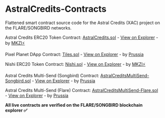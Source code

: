 # AstralCredits-Contracts
Flattened smart contract source code for the Astral Credits (XAC) project on the FLARE/SONGBIRD networks.

Astral Credits ERC20 Token Contract: [AstralCredits.sol](https://github.com/Astral-Credits/Contracts/blob/main/AstralCredits.sol) - [View on Explorer](https://songbird-explorer.flare.network/token/0x61b64c643fCCd6ff34Fc58C8ddff4579A89E2723) - by [MKZI⚡](https://github.com/HelloMokuzai) 

Pixel Planet DApp Contract: [Tiles.sol](https://github.com/Astral-Credits/Contracts/blob/main/Tiles.sol) - [View on Explorer](https://songbird-explorer.flare.network/address/0x93CA88Ee506096816414078664641C07aF731026) - by [Prussia](https://github.com/stjet) 

Nishi ERC20 Token Contract: [Nishi.sol](https://github.com/Astral-Credits/Contracts/blob/main/Nishi.sol) - [View on Explorer](https://songbird-explorer.flare.network/address/0xCa80B7557aDbc98426C0B921f8d80c3A5c20729F) - by [MKZI⚡](https://github.com/HelloMokuzai)

Astral Credits Multi-Send (Songbird) Contract: [AstralCreditsMultiSend-Songbird.sol](https://github.com/Astral-Credits/Contracts/blob/main/AstralCreditsMultiSend-Songbird.sol) - [View on Explorer](https://songbird-explorer.flare.network/address/0x6bDA41F88aDadF96F3149F75dc6ADB0351D4fa1b) - by [Prussia](https://github.com/stjet) 

Astral Credits Multi-Send (Flare) Contract: [AstralCreditsMultiSend-Flare.sol](https://github.com/Astral-Credits/Contracts/blob/main/AstralCreditsMultiSend-Flare.sol) - [View on Explorer](https://flare-explorer.flare.network/address/0x93CA88Ee506096816414078664641C07aF731026) - by [Prussia](https://github.com/stjet) 

**All live contracts are verified on the FLARE/SONGBIRD blockchain explorer ✅**
